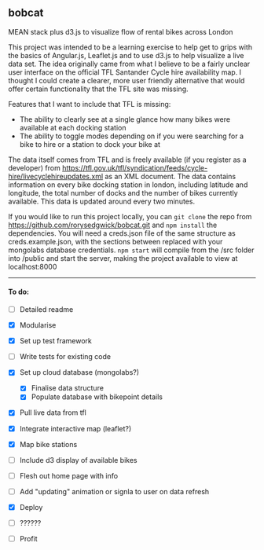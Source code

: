 ## bobcat

MEAN stack plus d3.js to visualize flow of rental bikes across London

This project was intended to be a learning exercise to help get to grips with the basics of Angular.js, Leaflet.js and to use d3.js to help visualize a live data set. The idea originally came from what I believe to be a fairly unclear user interface on the official TFL Santander Cycle hire availability map. I thought I could create a clearer, more user friendly alternative that would offer certain functionality that the TFL site was missing.

Features that I want to include that TFL is missing:
  - The ability to clearly see at a single glance how many bikes were available at each docking station
  - The ability to toggle modes depending on if you were searching for a bike to hire or a station to dock your bike at

The data itself comes from TFL and is freely available (if you register as a developer) from https://tfl.gov.uk/tfl/syndication/feeds/cycle-hire/livecyclehireupdates.xml as an XML document. The data contains information on every bike docking station in london, including latitude and longitude, the total number of docks and the number of bikes currently available. This data is updated around every two minutes.

If you would like to run this project locally, you can `git clone` the repo from https://github.com/rorysedgwick/bobcat.git and `npm install` the dependencies. You will need a creds.json file of the same structure as creds.example.json, with the sections between <angle-brackets> replaced with your mongolabs database credentials. `npm start` will compile from the /src folder into /public and start the server, making the project available to view at localhost:8000

-----

#### To do:
- [ ] Detailed readme  
- [x] Modularise  
- [x] Set up test framework  
- [ ] Write tests for existing code  
- [x] Set up cloud database (mongolabs?)  
  - [x] Finalise data structure  
  - [x] Populate database with bikepoint details  
- [x] Pull live data from tfl  
- [x] Integrate interactive map (leaflet?)  
- [x] Map bike stations    
- [ ] Include d3 display of available bikes  
- [ ] Flesh out home page with info  
- [ ] Add "updating" animation or signla to user on data refresh  
- [x] Deploy  
- [ ] ??????  
- [ ] Profit  


